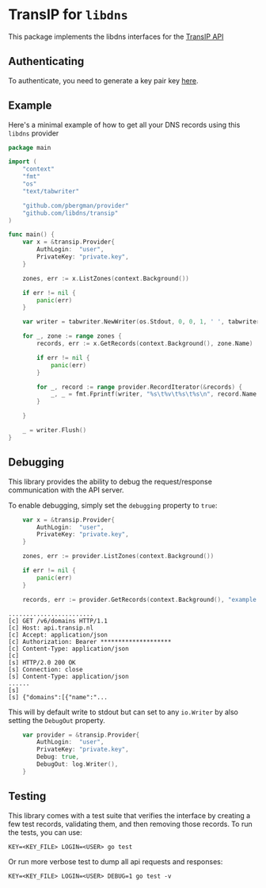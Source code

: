 # TransIP for `libdns`

This package implements the libdns interfaces for the [TransIP API](https://api.transip.nl/rest/docs.html)

## Authenticating

To authenticate, you need to generate a key pair key [here](https://www.transip.nl/cp/account/api).

## Example

Here's a minimal example of how to get all your DNS records using this `libdns` provider

```go
package main

import (
	"context"
	"fmt"
	"os"
	"text/tabwriter"

	"github.com/pbergman/provider"
	"github.com/libdns/transip"
)

func main() {
	var x = &transip.Provider{
		AuthLogin:  "user",
		PrivateKey: "private.key",
	}

	zones, err := x.ListZones(context.Background())

	if err != nil {
		panic(err)
	}

	var writer = tabwriter.NewWriter(os.Stdout, 0, 0, 1, ' ', tabwriter.Debug)

	for _, zone := range zones {
		records, err := x.GetRecords(context.Background(), zone.Name)

		if err != nil {
			panic(err)
		}

		for _, record := range provider.RecordIterator(&records) {
			_, _ = fmt.Fprintf(writer, "%s\t%v\t%s\t%s\n", record.Name, record.TTL.Seconds(), record.Type, record.Data)
		}

	}

	_ = writer.Flush()
}
```

## Debugging

This library provides the ability to debug the request/response communication with the API server.

To enable debugging, simply set the `debugging` property to `true`:
```go
	var x = &transip.Provider{
        AuthLogin:  "user",
        PrivateKey: "private.key",
    }

	zones, err := provider.ListZones(context.Background())

	if err != nil {
		panic(err)
	}

	records, err := provider.GetRecords(context.Background(), "example.nl")
```

```shell
........................
[c] GET /v6/domains HTTP/1.1
[c] Host: api.transip.nl
[c] Accept: application/json
[c] Authorization: Bearer ********************
[c] Content-Type: application/json
[c] 
[s] HTTP/2.0 200 OK
[s] Connection: close
[s] Content-Type: application/json
......
[s] 
[s] {"domains":[{"name":"...
```

This will by default write to stdout but can set to any `io.Writer` by also setting the `DebugOut` property. 

```go
    var provider = &transip.Provider{
        AuthLogin:  "user",
        PrivateKey: "private.key",
        Debug: true,
        DebugOut: log.Writer(),
    }
```

## Testing

This library comes with a test suite that verifies the interface by creating a few test records, validating them, and then removing those records. To run the tests, you can use:

```shell
KEY=<KEY_FILE> LOGIN=<USER> go test
```

Or run more verbose test to dump all api requests and responses: 

```shell
KEY=<KEY_FILE> LOGIN=<USER> DEBUG=1 go test -v 
```


